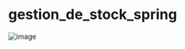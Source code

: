 # gestion_de_stock_spring

![image](https://user-images.githubusercontent.com/65272079/154539805-80709e2c-37b4-4b24-ae5f-915415ac93e8.png)
